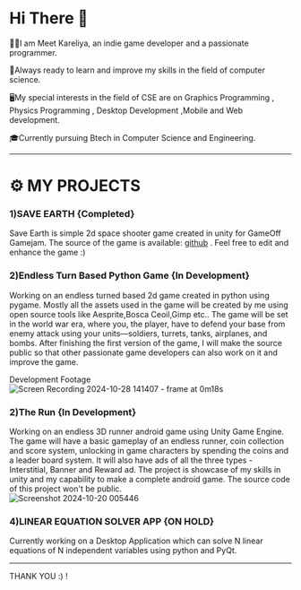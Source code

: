 # Hi There 👋

👨🏽I am Meet Kareliya, an indie game developer and a passionate programmer.

📖Always ready to learn and improve my skills in the field of computer science.

🖥️My special interests in the field of CSE are on Graphics Programming , Physics Programming , Desktop Development ,Mobile and Web development.

🎓Currently pursuing Btech in Computer Science and Engineering.

-------------------

# ⚙️ MY PROJECTS 

### 1)SAVE EARTH {Completed}
  
  Save Earth is simple 2d space shooter game created in unity for GameOff Gamejam.
  The source of the game is available: [github](https://github.com/MKDev121/SaveEarth) .
  Feel free to edit and enhance the game :)

### 2)Endless Turn Based Python Game {In Development}

  Working on an endless turned based 2d game created in python using pygame.
  Mostly all the assets used in the game will be created by me using open source tools like Aesprite,Bosca Ceoil,Gimp etc..
  The game will be set in the world war era, where you, the player, have to defend your base from enemy attack using your units—soldiers, turrets, tanks, airplanes, and bombs.
  After finishing the first version of the game, I will make the source public so that other passionate game developers can also work on it and improve the game.

  Development Footage
  ![Screen Recording 2024-10-28 141407 - frame at 0m18s](https://github.com/user-attachments/assets/cd3fa264-e258-433e-903f-a869c5183d79)
  
### 2)The Run {In Development}

  Working on an endless 3D runner android game using Unity Game Engine.
  The game will have a basic gameplay of an endless runner, coin collection and score system, unlocking in game characters by spending the coins and a leader board system.
  It will also have ads of all the three types - Interstitial, Banner and Reward ad.
  The project is showcase of my skills in unity and my capability to make a complete android game.
  The source code of this project won't be public.\
  ![Screenshot 2024-10-20 005446](https://github.com/user-attachments/assets/fd35c674-134c-4bb5-b7f1-ca443f26f147)
  
### 4)LINEAR EQUATION SOLVER APP {ON HOLD}
  
  Currently working on a Desktop Application which can solve N linear equations of N independent variables using python and PyQt.

-------------------

THANK YOU :) !
